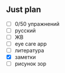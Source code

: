 ## Just plan
- [ ] 0/50 упражнений
- [ ] русский
- [ ] ЖВ
- [ ] eye care app
- [ ] литература
- [x] заметки
- [ ] рисунок зор

